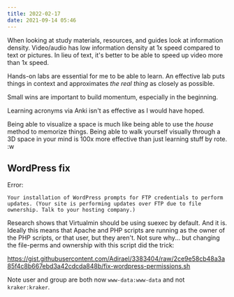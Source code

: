 ```yaml
---
title: 2022-02-17
date: 2021-09-14 05:46
---
```


When looking at study materials, resources, and guides look at information
density. Video/audio has low information density at 1x speed compared to text or
pictures. In lieu of text, it's better to be able to speed up video more than 1x
speed. 

Hands-on labs are essential for me to be able to learn. An effective lab puts
things in context and approximates _the real thing_ as closely as possible.

Small wins are important to build momentum, especially in the beginning.

Learning acronyms via Anki isn't as effective as I would have hoped. 

Being able to visualize a space is much like being able to use the _house_
method to memorize things. Being able to walk yourself visually through a 3D
space in your mind is 100x more effective than just learning stuff by rote. :w

## WordPress fix

Error:
```
Your installation of WordPress prompts for FTP credentials to perform updates. (Your site is performing updates over FTP due to file ownership. Talk to your hosting company.)
```

Research shows that Virtualmin should be using suexec by default. And it is.
Ideally this means that Apache and PHP scripts are running as the owner of the
PHP scripts, or that user, but they aren't. Not sure why... but changing the
file-perms and ownership with this script did the trick:

https://gist.githubusercontent.com/Adirael/3383404/raw/2ce9e58cb48a3a85f4c8b667ebd3a42cdcda848b/fix-wordpress-permissions.sh

Note user and group are both now `www-data:www-data` and not `kraker:kraker`.

